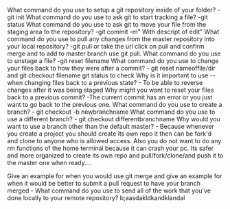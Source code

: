 What command do you use to setup a git repository inside of your folder?
        -git init
What command do you use to ask git to start tracking a file?
        -git status
What command do you use to ask git to move your file from the staging area to the repository?
        -git commit -m" With descript of edit"
What command do you use to pull any changes from the master repository into your local repository? 
        -git pull or take the url click on pull and confirm merge and to add to master branch use git pull.
What command do you use to unstage a file?
        -git reset filename
What command do you use to change your files back to how they were after a commit?
        - git reset nameoffile/dir and git checkout filename git status to check
Why is it important to use -- when changing files back to a previous state?
        - To be able to reverse changes after it was being staged 
Why might you want to reset your files back to a previous commit?
        -The current commit has an error or you just want to go back to the previous one. 
What command do you use to create a branch?
        -  git checkout -b newbranchname
What command do you use to use a different branch?
        - git checkout differentbranchname 
Why would you want to use a branch other than the default master?
        - Because whenever you create a project you should create its own repo
        it then can be fork'd and clone to anyone who is allowed access. Also 
        you do not want to do any rm functions of the home terminal because it 
        can crash your pc. Its safer and more organized to create its own repo
        and pull/fork/clone/and push it to the master one when ready....

Give an example for when you would use git merge and give an example for when it would be better to submit a pull request to have your branch merged
        -
What command do you use to send all of the work that you've done locally to your remote repository?  b;aasdakldkandklandal